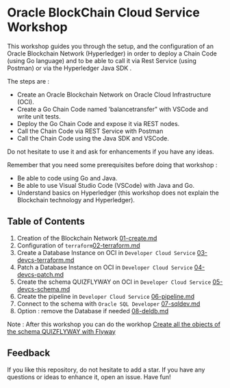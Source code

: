 # Oracle BlockChain Cloud Service Workshop

This workshop guides you through the setup, and the configuration of an Oracle Blockchain Network (Hyperledger) in order to deploy a Chain Code (using Go language) and to be able to call it via Rest Service (using Postman) or via the Hyperledger Java SDK  .

The steps are :

- Create an Oracle Blockchain Network on Oracle Cloud Infrastructure (OCI).
- Create a Go Chain Code named 'balancetransfer" with VSCode and write unit tests.
- Deploy the Go Chain Code and expose it via REST nodes.
- Call the Chain Code via REST Service with Postman
- Call the Chain Code using the Java SDK and VSCode.

Do not hesitate to use it and ask for enhancements if you have any ideas.

Remember that you need some prerequisites before doing that workshop :
- Be able to code using Go and Java.
- Be able to use Visual Studio Code (VSCode) with Java and Go.
- Understand basics on Hyperledger (this workshop does not explain the Blockchain technology and Hyperledger).


## Table of Contents

1. Creation of the Blockchain Network  [01-create.md](docs/01-create.md)
2. Configuration of `terraform`[02-terraform.md](docs/02-terraform.md)
3. Create a Database Instance on OCI in `Developer Cloud Service` [03-devcs-terraform.md](docs/03-devcs-terraform.md)
4. Patch a Database Instance on OCI in `Developer Cloud Service` [04-devcs-patch.md](docs/04-devcs-patch.md)
5. Create the schema QUIZFLYWAY on OCI in `Developer Cloud Service` [05-devcs-schema.md](docs/05-devcs-schema.md)
6. Create the pipeline in `Developer Cloud Service` [06-pipeline.md](docs/06-pipeline.md)
7. Connect to the schema with `Oracle SQL Developer`  [07-sqldev.md](docs/07-sqldev.md)
8. Option : remove the Database if needed  [08-deldb.md](docs/08-deldb.md)

Note : After this workshop you can do the workhop [Create all the objects of the schema QUIZFLYWAY with Flyway](https://github.com/cpruvost/devopsdbflyway) 

## Feedback

If you like this repository, do not hesitate to add a star. If you have any
questions or ideas to enhance it, open an issue. Have fun!